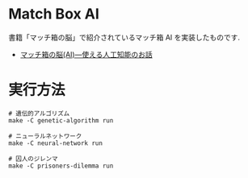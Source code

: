# Match Box AI

書籍「マッチ箱の脳」で紹介されているマッチ箱 AI を実装したものです.

 * [マッチ箱の脳(AI)―使える人工知能のお話](https://www.amazon.co.jp/dp/B00DT4DY0M)

# 実行方法

    # 遺伝的アルゴリズム
    make -C genetic-algorithm run

    # ニューラルネットワーク
    make -C neural-network run

    # 囚人のジレンマ
    make -C prisoners-dilemma run

